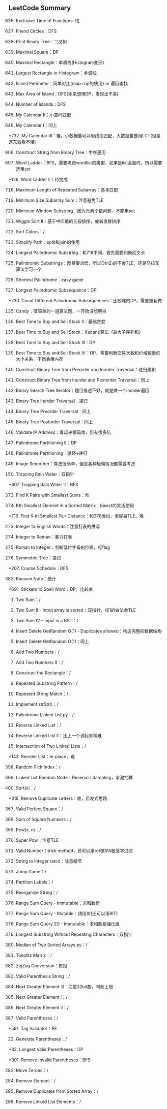 ## LeetCode Summary

636. Exclusive Time of Functions: 栈

547. Friend Circles：DFS

655. Print Binary Tree：二叉树

221. Maximal Square：DP

85. Maximal Rectangle：单调栈(Histogram变形)

84. Largest Rectangle in Histogram：单调栈

463. Island Perimeter：简单对比(map+zip的使用) or 遍历查找

695. Max Area of Island：DFS(本来想用DP，发现出不来)

200. Number of Islands：DFS

731. My Calendar II：小空间匹配

729. My Calendar I：同上

*732. My Calendar III：难，小数据量可以用线段匹配，大数据量要用LCT(但是这东西看不懂)

606. Construct String from Binary Tree：中序遍历

127. Word Ladder：BFS，需要考虑wordlist的类型，如果是list会超时，所以需要选用set

*126. Word Ladder II：待完成

718. Maximum Length of Repeated Subarray：基本匹配

209. Minimum Size Subarray Sum：注意避免TLE

76. Minimum Window Substring：因为元素个数问题，不能用set

324. Wiggle Sort II：基于中间值的三段排序，或者直接排序

75. Sort Colors：/

71. Simplify Path：split和join的使用

5. Longest Palindromic Substring：和718不同，首先需要判断回文点

647. Palindromic Substrings：题目要求低，所以O(n2)的不会TLE，还是马拉车算法学习一个

214. Shortest Palindrome：easy game

516. Longest Palindromic Subsequence：DP

*730. Count Different Palindromic Subsequences：比较难的DP，需要重新做

135. Candy：很简单的一道算法题，一开始没想明白

122. Best Time to Buy and Sell Stock II：基础贪婪

121. Best Time to Buy and Sell Stock：Kadane算法（最大子序列和）

123. Best Time to Buy and Sell Stock III：DP

188. Best Time to Buy and Sell Stock IV：DP，需要判断交易次数和价格数量的大小关系，不然会爆内存

105. Construct Binary Tree from Preorder and Inorder Traversal：递归建树

106. Construct Binary Tree from Inorder and Postorder Traversal：同上

173. Binary Search Tree Iterator：题目描述不好，就是做一个inorder遍历

94. Binary Tree Inorder Traversal：递归

144. Binary Tree Preorder Traversal：同上

145. Binary Tree Postorder Traversal：同上

468. Validate IP Address：看起来很简单，但有很多坑

132. Palindrome Partitioning II：DP

131. Palindrome Partitioning：循环+递归

661. Image Smoother：算法很简单，但是各种极端情况都需要考虑

42. Trapping Rain Water：双指针

*407. Trapping Rain Water II：BFS

373. Find K Pairs with Smallest Sums：堆

378. Kth Smallest Element in a Sorted Matrix：bisect的灵活使用

*719. Find K-th Smallest Pair Distance：和378类似，但容易TLE，难

273. Integer to English Words：注意打表的拼写

12. Integer to Roman：暴力打表

13. Roman to Integer：判断低位字母的位置，标flag

101. Symmetric Tree：递归

*207. Course Schedule：DFS

383. Ransom Note：统计

*691. Stickers to Spell Word：DP，比较难

1. Two Sum：/

167. Two Sum II - Input array is sorted：双指针，按1的做法会TLE

653. Two Sum IV - Input is a BST：/

381. Insert Delete GetRandom O(1) - Duplicates allowed：构造完整的数据结构

380. Insert Delete GetRandom O(1)：同上

2. Add Two Numbers：/

445. Add Two Numbers II：/

492. Construct the Rectangle：/

459. Repeated Substring Pattern：/

686. Repeated String Match：/

28. Implement strStr()：/

234. Palindrome Linked List.py：/

206. Reverse Linked List：/

92. Reverse Linked List II：比上一个调起来稍难

160. Intersection of Two Linked Lists：/

*143. Reorder List：in-place，难

398. Random Pick Index：/

382. Linked List Random Node：Reservoir Sampling，水池抽样

69. Sqrt(x)：/

*316. Remove Duplicate Letters：难，启发式思路

367. Valid Perfect Square：/

633. Sum of Square Numbers：/

50. Pow(x, n)：/

372. Super Pow：注意TLE

65. Valid Number：trick method，还可以用re和DFA敏感字过滤

8. String to Integer (atoi)：注意细节

55. Jump Game：/

763. Partition Labels：/

767. Reorganize String：/

303. Range Sum Query - Immutable：求和数组

307. Range Sum Query - Mutable：线段树(还可以用BIT)

304. Range Sum Query 2D - Immutable：求和数组强化版

3. Longest Substring Without Repeating Characters：双指针

4. Median of Two Sorted Arrays.py：/

766. Toeplitz Matrix：/

6. ZigZag Conversion：模拟

678. Valid Parenthesis String：/

556. Next Greater Element III：注意32bit数，判断上限

496. Next Greater Element I：/

503. Next Greater Element II：/

20. Valid Parentheses：/

*591. Tag Validator：RE

22. Generate Parentheses：/

*32. Longest Valid Parentheses：DP

*301. Remove Invalid Parentheses：BFS

283. Move Zeroes：/

27. Remove Element：/

26. Remove Duplicates from Sorted Array：/

203. Remove Linked List Elements：/